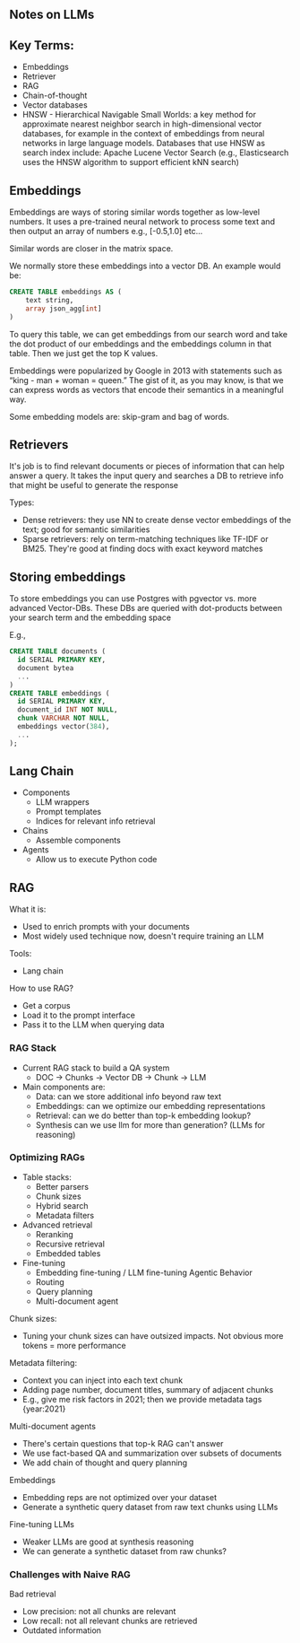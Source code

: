 
## Notes on LLMs

## Key Terms:
- Embeddings
- Retriever
- RAG
- Chain-of-thought
- Vector databases 
- HNSW - Hierarchical Navigable Small Worlds: a key method for approximate nearest neighbor search in high-dimensional vector databases, for example in the context of embeddings from neural networks in large language models. Databases that use HNSW as search index include: Apache Lucene Vector Search (e.g., Elasticsearch uses the HNSW algorithm to support efficient kNN search)

## Embeddings

Embeddings are ways of storing similar words together as low-level numbers. It uses a pre-trained neural network to process some text and then output an array of numbers e.g., [-0.5,1.0] etc...

Similar words are closer in the matrix space.

We normally store these embeddings into a vector DB. An example would be:

```sql
CREATE TABLE embeddings AS (
    text string,
    array json_agg[int]
)
```

To query this table, we can get embeddings from our search word and take the dot product of our embeddings and the embeddings column in that table. Then we just get the top K values.

Embeddings were popularized by Google in 2013 with statements such as “king - man + woman = queen.” The gist of it, as you may know, is that we can express words as vectors that encode their semantics in a meaningful way.

Some embedding models are: skip-gram and bag of words.

## Retrievers

It's job is to find relevant documents or pieces of information that can help answer a query. It takes the input query and searches a DB to retrieve info that might be useful to generate the response

Types:
- Dense retrievers: they use NN to create dense vector embeddings of the text; good for semantic similarities
- Sparse retrievers: rely on term-matching techniques like TF-IDF or BM25. They're good at finding docs with exact keyword matches

## Storing embeddings

To store embeddings you can use Postgres with pgvector vs. more advanced Vector-DBs. These DBs are queried with dot-products between your search term and the embedding space

E.g.,

```sql
CREATE TABLE documents (  
  id SERIAL PRIMARY KEY,
  document bytea
  ...
)
CREATE TABLE embeddings (
  id SERIAL PRIMARY KEY, 
  document_id INT NOT NULL, 
  chunk VARCHAR NOT NULL, 
  embeddings vector(384), 
  ...
);
```

## Lang Chain

- Components
    - LLM wrappers
    - Prompt templates
    - Indices for relevant info retrieval
- Chains
    - Assemble components
- Agents
    - Allow us to execute Python code

## RAG

What it is:
- Used to enrich prompts with your documents
- Most widely used technique now, doesn't require training an LLM

Tools:
- Lang chain 

How to use RAG?
- Get a corpus
- Load it to the prompt interface
- Pass it to the LLM when querying data

### RAG Stack
- Current RAG stack to build a QA system
    - DOC -> Chunks -> Vector DB -> Chunk -> LLM
- Main components are:
    - Data: can we store additional info beyond raw text
    - Embeddings: can we optimize our embedding representations
    - Retrieval: can we do better than top-k embedding lookup?
    - Synthesis can we use llm for more than generation? (LLMs for reasoning)

### Optimizing RAGs

- Table stacks:
    - Better parsers
    - Chunk sizes
    - Hybrid search
    - Metadata filters
- Advanced retrieval
    - Reranking
    - Recursive retrieval
    - Embedded tables
- Fine-tuning
    - Embedding fine-tuning / LLM fine-tuning
Agentic Behavior
    - Routing
    - Query planning
    - Multi-document agent

Chunk sizes:
- Tuning your chunk sizes can have outsized impacts. Not obvious more tokens = more performance

Metadata filtering:
- Context you can inject into each text chunk
- Adding page number, document titles, summary of adjacent chunks
- E.g., give me risk factors in 2021; then we provide metadata tags {year:2021}

Multi-document agents
- There's certain questions that top-k RAG can't answer
- We use fact-based QA and summarization over subsets of documents
- We add chain of thought and query planning

Embeddings
- Embedding reps are not optimized over your dataset
- Generate a synthetic query dataset from raw text chunks using LLMs

Fine-tuning LLMs
- Weaker LLMs are good at synthesis reasoning
- We can generate a synthetic dataset from raw chunks?

### Challenges with Naive RAG

Bad retrieval
- Low precision: not all chunks are relevant
- Low recall: not all relevant chunks are retrieved
- Outdated information
